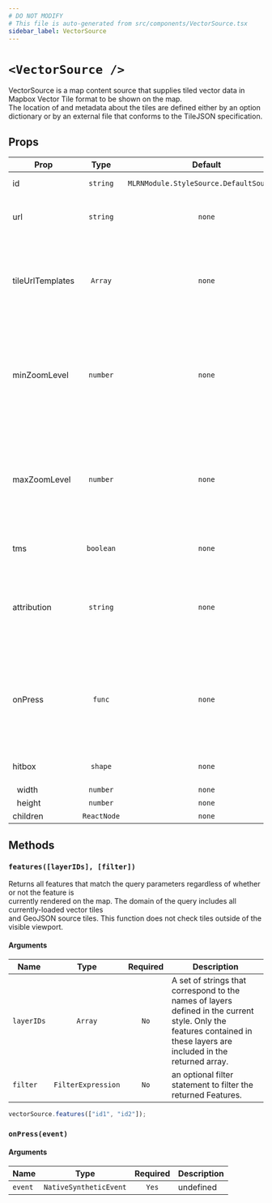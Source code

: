 ```yaml
---
# DO NOT MODIFY
# This file is auto-generated from src/components/VectorSource.tsx
sidebar_label: VectorSource
---
```


# `<VectorSource />`

VectorSource is a map content source that supplies tiled vector data in Mapbox Vector Tile format to be shown on the map.<br/>The location of and metadata about the tiles are defined either by an option dictionary or by an external file that conforms to the TileJSON specification.

## Props

| Prop               |    Type     |                 Default                  | Required | Description                                                                                                                                                                                                                                      |
| ------------------ | :---------: | :--------------------------------------: | :------: | ------------------------------------------------------------------------------------------------------------------------------------------------------------------------------------------------------------------------------------------------ |
| id                 |  `string`   | `MLRNModule.StyleSource.DefaultSourceID` | `false`  | A string that uniquely identifies the source.                                                                                                                                                                                                    |
| url                |  `string`   |                  `none`                  | `false`  | A URL to a TileJSON configuration file describing the source’s contents and other metadata.                                                                                                                                                      |
| tileUrlTemplates   |   `Array`   |                  `none`                  | `false`  | An array of tile URL templates. If multiple endpoints are specified, clients may use any combination of endpoints.<br/>Example: https://example.com/vector-tiles/{z}/{x}/{y}.pbf                                                                 |
| minZoomLevel       |  `number`   |                  `none`                  | `false`  | An unsigned integer that specifies the minimum zoom level at which to display tiles from the source.<br/>The value should be between 0 and 22, inclusive, and less than<br/>maxZoomLevel, if specified. The default value for this option is 0.  |
| maxZoomLevel       |  `number`   |                  `none`                  | `false`  | An unsigned integer that specifies the maximum zoom level at which to display tiles from the source.<br/>The value should be between 0 and 22, inclusive, and less than<br/>minZoomLevel, if specified. The default value for this option is 22. |
| tms                |  `boolean`  |                  `none`                  | `false`  | Influences the y direction of the tile coordinates. (tms inverts y axis)                                                                                                                                                                         |
| attribution        |  `string`   |                  `none`                  | `false`  | An HTML or literal text string defining the buttons to be displayed in an action sheet when the<br/>source is part of a map view’s style and the map view’s attribution button is pressed.                                                       |
| onPress            |   `func`    |                  `none`                  | `false`  | Source press listener, gets called when a user presses one of the children layers only<br/>if that layer has a higher z-index than another source layers<br/>_signature:_`(event:OnPressEvent) => void`                                          |
| hitbox             |   `shape`   |                  `none`                  | `false`  | Overrides the default touch hitbox(44x44 pixels) for the source layers                                                                                                                                                                           |
| &nbsp;&nbsp;width  |  `number`   |                  `none`                  |  `true`  | `width` of hitbox                                                                                                                                                                                                                                |
| &nbsp;&nbsp;height |  `number`   |                  `none`                  |  `true`  | `height` of hitbox                                                                                                                                                                                                                               |
| children           | `ReactNode` |                  `none`                  | `false`  | FIX ME NO DESCRIPTION                                                                                                                                                                                                                            |

## Methods

### `features([layerIDs], [filter])`

Returns all features that match the query parameters regardless of whether or not the feature is<br/>currently rendered on the map. The domain of the query includes all currently-loaded vector tiles<br/>and GeoJSON source tiles. This function does not check tiles outside of the visible viewport.

#### Arguments

| Name       |        Type        | Required | Description                                                                                                                                                           |
| ---------- | :----------------: | :------: | --------------------------------------------------------------------------------------------------------------------------------------------------------------------- |
| `layerIDs` |      `Array`       |   `No`   | A set of strings that correspond to the names of layers defined in the current style. Only the features contained in these layers are included in the returned array. |
| `filter`   | `FilterExpression` |   `No`   | an optional filter statement to filter the returned Features.                                                                                                         |

```javascript
vectorSource.features(["id1", "id2"]);
```

### `onPress(event)`

#### Arguments

| Name    |          Type          | Required | Description |
| ------- | :--------------------: | :------: | ----------- |
| `event` | `NativeSyntheticEvent` |  `Yes`   | undefined   |
